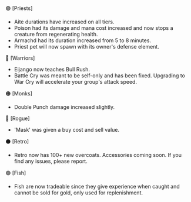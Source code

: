 🟣 [Priests]

- Aite durations have increased on all tiers.
- Poison had its damage and mana cost increased and now stops a creature from regenerating health.
- Armachd had its duration increased from 5 to 8 minutes.
- Priest pet will now spawn with its owner's defense element.

🔴 [Warriors]

- Eijango now teaches Bull Rush.
- Battle Cry was meant to be self-only and has been fixed. Upgrading to War Cry will accelerate your group's attack speed.

🟠 [Monks]

- Double Punch damage increased slightly.

🔵 [Rogue]

- 'Mask' was given a buy cost and sell value.

⚫ [Retro]

- Retro now has 100+ new overcoats. Accessories coming soon. If you find any issues, please report.

🟢 [Fish]

- Fish are now tradeable since they give experience when caught and cannot be sold for gold, only used for replenishment.
